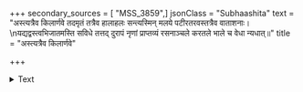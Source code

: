 +++
secondary_sources = [ "MSS_3859",]
jsonClass = "Subhaashita"
text = "अस्त्यत्रैव किलार्णवे तदमृतं तत्रैव हालाहलः सन्त्यस्मिन् मलये पटीरतरवस्तत्रैव वाताशनाः।  \nयद्यद्वस्त्वभिजातमस्ति सविधे तत्तद् दुरापं नृणां प्राप्तव्यं रसनाञ्चले करतले भाले च वेधा न्यधात्॥"
title = "अस्त्यत्रैव किलार्णवे"

+++

<details><summary>Text</summary>

अस्त्यत्रैव किलार्णवे तदमृतं तत्रैव हालाहलः सन्त्यस्मिन् मलये पटीरतरवस्तत्रैव वाताशनाः।  
यद्यद्वस्त्वभिजातमस्ति सविधे तत्तद् दुरापं नृणां प्राप्तव्यं रसनाञ्चले करतले भाले च वेधा न्यधात्॥
</details>
